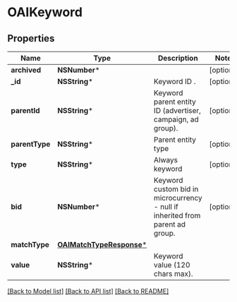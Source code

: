 # OAIKeyword

## Properties
Name | Type | Description | Notes
------------ | ------------- | ------------- | -------------
**archived** | **NSNumber*** |  | [optional] 
**_id** | **NSString*** | Keyword ID . | [optional] 
**parentId** | **NSString*** | Keyword parent entity ID (advertiser, campaign, ad group). | [optional] 
**parentType** | **NSString*** | Parent entity type | [optional] 
**type** | **NSString*** | Always keyword | [optional] 
**bid** | **NSNumber*** | Keyword custom bid in microcurrency - null if inherited from parent ad group. | [optional] 
**matchType** | [**OAIMatchTypeResponse***](OAIMatchTypeResponse.md) |  | 
**value** | **NSString*** | Keyword value (120 chars max). | 

[[Back to Model list]](../README.md#documentation-for-models) [[Back to API list]](../README.md#documentation-for-api-endpoints) [[Back to README]](../README.md)


